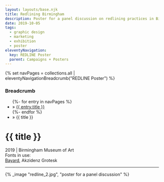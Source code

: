 ```yaml
---
layout: layouts/base.njk
title: Redlining Birmingham
description: Poster for a panel discussion on redlining practices in Birmingham
date: 2019-10-05
tags:
  - graphic design
  - marketing
  - exhibition
  - poster
eleventyNavigation:
  key: REDLINE Poster
  parent: Campaigns + Posters
---
```

{% set navPages = collections.all | eleventyNavigationBreadcrumb("REDLINE Poster") %}
<div class="breadcrumb">
    <h3 class="visually-hidden">Breadcrumb</h3>
	<ul class="nav">
            {%- for entry in navPages %}
		<li class="nav-item"{% if entry.url == page.url %} class="active-breadcrumb"{% endif %}> » <a href="{{ entry.url }}">{{ entry.title }}</a></li>
  	    	{%- endfor %}
	    <li class="nav-item"><active-breadcrumb>» {{ title }}</active-breadcrumb></li>
	</ul>
</div>
<div class="container">
	<div class="row"></div>
	<div class="row">
		<div class="col">
			<h1>{{ title }}</h1>
			<figcaption>2019 | Birmingham Museum of Art</figcaption>
            <figcaption>Fonts in use:</br><a href="https://www.vocaltype.co/history-of/bayard">Bayard</a>, Akzidenz Grotesk</figcaption>
            <hr>
		</div>
        <div class="col-1 col-1-md col-1-lg"></div>
        <div class="col">
			      {% _image "redline_2.jpg", "poster for a panel discussion" %}
		</div>
        <div class="col-1 col-1-md col-1-lg"></div>
	</div>
</div>